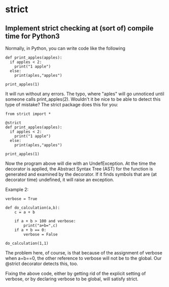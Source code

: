 # strict
## Implement strict checking at (sort of) compile time for Python3

Normally, in Python, you can write code like the following

```
def print_apples(apples):
  if apples < 2:
    print("1 apple")
  else:
    print(aples,"apples")

print_apples(1)
```

It will run without any errors. The typo, where "aples" will
go unnoticed until someone calls print_apples(2). Wouldn't it
be nice to be able to detect this type of mistake? The strict
package does this for you:

```
from strict import *

@strict
def print_apples(apples):
  if apples < 2:
    print("1 apple")
  else:
    print(aples,"apples")

print_apples(1)
```

Now the program above will die with an UndefException. At
the time the decorator is applied, the Abstract Syntax
Tree (AST) for the function is generated and examined by
the decorator. If it finds symbols that are (at decorator
time) undefined, it will raise an exception.

Example 2:

```
verbose = True

def do_calculation(a,b):
    c = a + b

    if a + b > 100 and verbose:
        print("a+b=",c)
    if a + b == 0:
        verbose = False

do_calculation(1,1)
```

The problem here, of course, is that because of the assignment
of verbose when a+b==0, the other reference to verbose will not
be to the global. Our @strict decorator detects this, too.

Fixing the above code, either by getting rid of the explicit
setting of verbose, or by declaring verbose to be global, will
satisfy strict.
